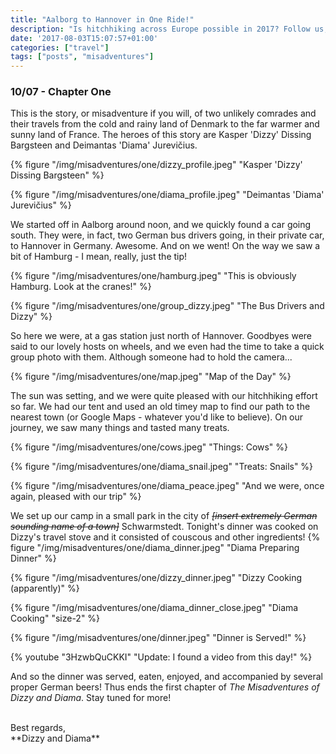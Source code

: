```yaml
---
title: "Aalborg to Hannover in One Ride!"
description: "Is hitchhiking across Europe possible in 2017? Follow us, and find out!"
date: '2017-08-03T15:07:57+01:00'
categories: ["travel"]
tags: ["posts", "misadventures"]
---
```



### 10/07 - Chapter One

This is the story, or misadventure if you will, of two unlikely comrades and their travels from the cold and rainy land of Denmark to the far warmer and sunny land of France.
The heroes of this story are Kasper 'Dizzy' Dissing Bargsteen and Deimantas 'Diama' Jurevičius.

{% figure "/img/misadventures/one/dizzy_profile.jpeg" "Kasper 'Dizzy' Dissing Bargsteen" %}

{% figure "/img/misadventures/one/diama_profile.jpeg" "Deimantas 'Diama' Jurevičius" %}

We started off in Aalborg around noon, and we quickly found a car going south. They were, in fact, two German bus drivers going, in their private car, to Hannover in Germany. Awesome. And on we went!
On the way we saw a bit of Hamburg - I mean, really, just the tip!

{% figure "/img/misadventures/one/hamburg.jpeg" "This is obviously Hamburg. Look at the cranes!" %}

{% figure "/img/misadventures/one/group_dizzy.jpeg" "The Bus Drivers and Dizzy" %}

So here we were, at a gas station just north of Hannover. Goodbyes were said to our lovely hosts on wheels, and we even had the time to take a quick group photo with them. Although someone had to hold the camera... 

{% figure "/img/misadventures/one/map.jpeg" "Map of the Day" %}

The sun was setting, and we were quite pleased with our hitchhiking effort so far. We had our tent and used an old timey map to find our path to the nearest town (or Google Maps - whatever you'd like to believe). On our journey, we saw many things and tasted many treats.

{% figure "/img/misadventures/one/cows.jpeg" "Things: Cows" %}

{% figure "/img/misadventures/one/diama_snail.jpeg" "Treats: Snails" %}

{% figure "/img/misadventures/one/diama_peace.jpeg" "And we were, once again, pleased with our trip" %}

We set up our camp in a small park in the city of ~~*&#91;insert extremely German sounding name of a town&#93;*~~ Schwarmstedt. Tonight's dinner was cooked on Dizzy's travel stove and it consisted of couscous and other ingredients!
{% figure "/img/misadventures/one/diama_dinner.jpeg" "Diama Preparing Dinner" %}

{% figure "/img/misadventures/one/dizzy_dinner.jpeg" "Dizzy Cooking (apparently)" %}

{% figure "/img/misadventures/one/diama_dinner_close.jpeg" "Diama Cooking" "size-2" %}

{% figure "/img/misadventures/one/dinner.jpeg" "Dinner is Served!" %}


{% youtube "3HzwbQuCKKI" "Update: I found a video from this day!" %}


And so the dinner was served, eaten, enjoyed, and accompanied by several proper German beers! Thus ends the first chapter of *The Misadventures of Dizzy and Diama*. Stay tuned for more! 

<br />
Best regards,<br />
**Dizzy and Diama**
